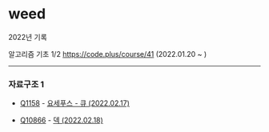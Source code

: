 # weed

2022년 기록


알고리즘 기초 1/2
https://code.plus/course/41
(2022.01.20 ~ )


---
### 자료구조 1

* [Q1158](https://github.com/geon-dev/weed/blob/6e93777896aed9fd3fed805cd2bb998ba3b9270a/src/begginer/Q1158_%EC%9A%94%EC%84%B8%ED%91%B8%EC%8A%A4.java) - [요세푸스 - 큐 (2022.02.17)](https://www.acmicpc.net/problem/1158)


* [Q10866](https://github.com/geon-dev/weed/blob/eb7b68b5259e1efb506c383444e52bd8ebb3002e/src/begginer/Q10866_%EB%8D%B1.java) - [덱 (2022.02.18)](https://www.acmicpc.net/problem/10866)


